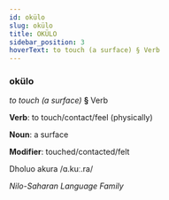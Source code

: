 ```yaml
---
id: okülo
slug: okülo
title: OKÜLO
sidebar_position: 3
hoverText: to touch (a surface) § Verb
---
```


### okülo

*to touch (a surface)* **§** Verb

**Verb**: to touch/contact/feel (physically)

**Noun**: a surface

**Modifier**: touched/contacted/felt

Dholuo akura /ɑ.kuː.ra/

*Nilo-Saharan Language Family*